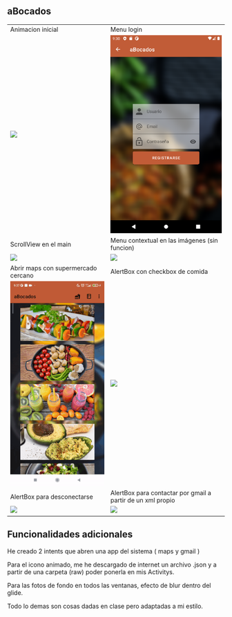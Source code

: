  ## aBocados


|   |   |
|---|---|
|Animacion inicial | Menu login|
| ![](/img/anim.gif)   |   ![](/img/fotologin.png) |
| ScrollView en el main  |  Menu contextual en las imágenes (sin funcion) |
|  ![](/img/Scrollmain.gif) |  ![](/img/menucontextual.gif) |
|Abrir maps con supermercado cercano| AlertBox con checkbox de comida
|![](/img/abrirmaps.gif)|![](/img/checkbox.gif)
|AlertBox para desconectarse | AlertBox para contactar por gmail a partir de un xml propio
|![](/img/desconectar.gif) |![](/img/contactar.gif)





## Funcionalidades adicionales

He creado 2 intents que abren una app del sistema ( maps y gmail )

Para el icono animado, me he descargado de internet un archivo
.json y a partir de una carpeta (raw) poder ponerla en mis Activitys.

Para las fotos de fondo en todos las ventanas, efecto de blur dentro del glide.

Todo lo demas son cosas dadas en clase pero adaptadas a mi estilo.
